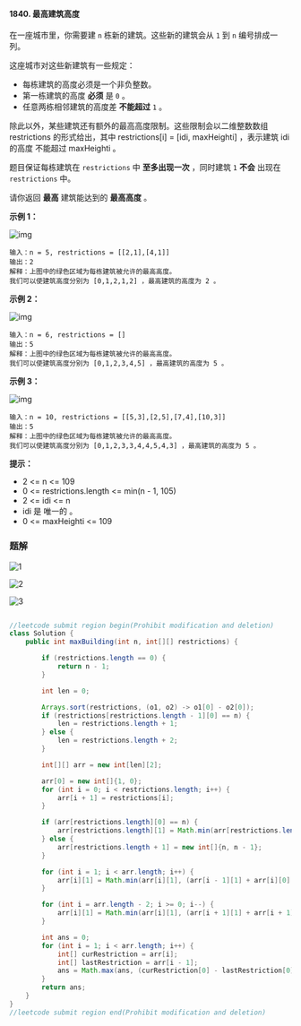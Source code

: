 #### 1840. 最高建筑高度

在一座城市里，你需要建 `n` 栋新的建筑。这些新的建筑会从 `1` 到 `n` 编号排成一列。

这座城市对这些新建筑有一些规定：

- 每栋建筑的高度必须是一个非负整数。
- 第一栋建筑的高度 **必须** 是 `0` 。
- 任意两栋相邻建筑的高度差 **不能超过** `1` 。

除此以外，某些建筑还有额外的最高高度限制。这些限制会以二维整数数组 restrictions 的形式给出，其中 restrictions[i] = [idi, maxHeighti] ，表示建筑 idi 的高度 不能超过 maxHeighti 。

题目保证每栋建筑在 `restrictions` 中 **至多出现一次** ，同时建筑 `1` **不会** 出现在 `restrictions` 中。

请你返回 **最高** 建筑能达到的 **最高高度** 。

**示例 1：**

![img](http://gitlab.wsh-study.com/xp-study/LeeteCode/blob/master/贪心算法/images/最高建筑高度/1.jpg)

```shell
输入：n = 5, restrictions = [[2,1],[4,1]]
输出：2
解释：上图中的绿色区域为每栋建筑被允许的最高高度。
我们可以使建筑高度分别为 [0,1,2,1,2] ，最高建筑的高度为 2 。
```

**示例 2：**

![img](http://gitlab.wsh-study.com/xp-study/LeeteCode/blob/master/贪心算法/images/最高建筑高度/2.jpg)

```shell
输入：n = 6, restrictions = []
输出：5
解释：上图中的绿色区域为每栋建筑被允许的最高高度。
我们可以使建筑高度分别为 [0,1,2,3,4,5] ，最高建筑的高度为 5 。
```

**示例 3：**

![img](http://gitlab.wsh-study.com/xp-study/LeeteCode/blob/master/贪心算法/images/最高建筑高度/3.jpg)

```shell
输入：n = 10, restrictions = [[5,3],[2,5],[7,4],[10,3]]
输出：5
解释：上图中的绿色区域为每栋建筑被允许的最高高度。
我们可以使建筑高度分别为 [0,1,2,3,3,4,4,5,4,3] ，最高建筑的高度为 5 。
```

**提示：**

* 2 <= n <= 109
* 0 <= restrictions.length <= min(n - 1, 105)
* 2 <= idi <= n
* idi 是 唯一的 。
* 0 <= maxHeighti <= 109

### 题解

![1](http://gitlab.wsh-study.com/xp-study/LeeteCode/blob/master/贪心算法/images/最高建筑高度/4.jpg)

![2](http://gitlab.wsh-study.com/xp-study/LeeteCode/blob/master/贪心算法/images/最高建筑高度/5.jpg)

![3](http://gitlab.wsh-study.com/xp-study/LeeteCode/blob/master/贪心算法/images/最高建筑高度/6.jpg)

```java

//leetcode submit region begin(Prohibit modification and deletion)
class Solution {
    public int maxBuilding(int n, int[][] restrictions) {

        if (restrictions.length == 0) {
            return n - 1;
        }

        int len = 0;

        Arrays.sort(restrictions, (o1, o2) -> o1[0] - o2[0]);
        if (restrictions[restrictions.length - 1][0] == n) {
            len = restrictions.length + 1;
        } else {
            len = restrictions.length + 2;
        }

        int[][] arr = new int[len][2];

        arr[0] = new int[]{1, 0};
        for (int i = 0; i < restrictions.length; i++) {
            arr[i + 1] = restrictions[i];
        }

        if (arr[restrictions.length][0] == n) {
            arr[restrictions.length][1] = Math.min(arr[restrictions.length][1], n - 1);
        } else {
            arr[restrictions.length + 1] = new int[]{n, n - 1};
        }

        for (int i = 1; i < arr.length; i++) {
            arr[i][1] = Math.min(arr[i][1], (arr[i - 1][1] + arr[i][0] - arr[i - 1][0]));
        }

        for (int i = arr.length - 2; i >= 0; i--) {
            arr[i][1] = Math.min(arr[i][1], (arr[i + 1][1] + arr[i + 1][0] - arr[i][0]));
        }

        int ans = 0;
        for (int i = 1; i < arr.length; i++) {
            int[] curRestriction = arr[i];
            int[] lastRestriction = arr[i - 1];
            ans = Math.max(ans, (curRestriction[0] - lastRestriction[0] + curRestriction[1] + lastRestriction[1]) / 2);
        }
        return ans;
    }
}
//leetcode submit region end(Prohibit modification and deletion)

```

